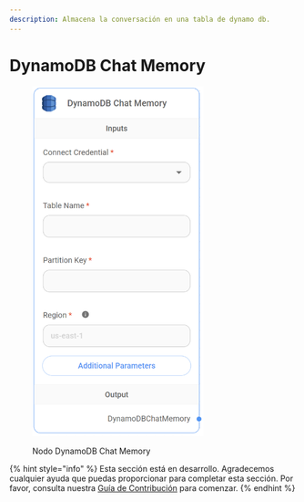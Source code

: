 ```yaml
---
description: Almacena la conversación en una tabla de dynamo db.
---
```


# DynamoDB Chat Memory

<figure><img src="../../../../.gitbook/assets/image (107).png" alt="" width="301"><figcaption><p>Nodo DynamoDB Chat Memory</p></figcaption></figure>

{% hint style="info" %}
Esta sección está en desarrollo. Agradecemos cualquier ayuda que puedas proporcionar para completar esta sección. Por favor, consulta nuestra [Guía de Contribución](../../../../contributing/) para comenzar.
{% endhint %}
